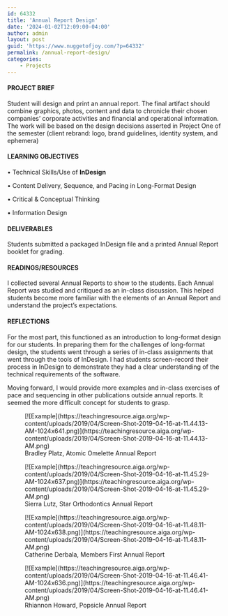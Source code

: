```yaml
---
id: 64332
title: 'Annual Report Design'
date: '2024-01-02T12:09:00-04:00'
author: admin
layout: post
guid: 'https://www.nuggetofjoy.com/?p=64332'
permalink: /annual-report-design/
categories:
    - Projects
---
```


#### PROJECT BRIEF

Student will design and print an annual report. The final artifact should combine graphics, photos, content and data to chronicle their chosen companies’ corporate activities and financial and operational information. The work will be based on the design decisions asserted in Project One of the semester (client rebrand: logo, brand guidelines, identity system, and ephemera)

#### LEARNING OBJECTIVES

• Technical Skills/Use of **InDesign**

• Content Delivery, Sequence, and Pacing in Long-Format Design

• Critical &amp; Conceptual Thinking

• Information Design

#### DELIVERABLES

Students submitted a packaged InDesign file and a printed Annual Report booklet for grading.

#### READINGS/RESOURCES

I collected several Annual Reports to show to the students. Each Annual Report was studied and critiqued as an in-class discussion. This helped students become more familiar with the elements of an Annual Report and understand the project’s expectations.

#### REFLECTIONS

For the most part, this functioned as an introduction to long-format design for our students. In preparing them for the challenges of long-format design, the students went through a series of in-class assignments that went through the tools of InDesign. I had students screen-record their process in InDesign to demonstrate they had a clear understanding of the technical requirements of the software.

Moving forward, I would provide more examples and in-class exercises of pace and sequencing in other publications outside annual reports. It seemed the more difficult concept for students to grasp.

<div class="wp-block-image"><figure class="aligncenter">[![Example](https://teachingresource.aiga.org/wp-content/uploads/2019/04/Screen-Shot-2019-04-16-at-11.44.13-AM-1024x641.png)](https://teachingresource.aiga.org/wp-content/uploads/2019/04/Screen-Shot-2019-04-16-at-11.44.13-AM.png)<figcaption class="wp-element-caption">Bradley Platz, Atomic Omelette Annual Report</figcaption></figure></div><div class="wp-block-image"><figure class="aligncenter">[![Example](https://teachingresource.aiga.org/wp-content/uploads/2019/04/Screen-Shot-2019-04-16-at-11.45.29-AM-1024x637.png)](https://teachingresource.aiga.org/wp-content/uploads/2019/04/Screen-Shot-2019-04-16-at-11.45.29-AM.png)<figcaption class="wp-element-caption">Sierra Lutz, Star Orthodontics Annual Report</figcaption></figure></div><div class="wp-block-image"><figure class="aligncenter">[![Example](https://teachingresource.aiga.org/wp-content/uploads/2019/04/Screen-Shot-2019-04-16-at-11.48.11-AM-1024x638.png)](https://teachingresource.aiga.org/wp-content/uploads/2019/04/Screen-Shot-2019-04-16-at-11.48.11-AM.png)<figcaption class="wp-element-caption">Catherine Derbala, Members First Annual Report</figcaption></figure></div><div class="wp-block-image"><figure class="aligncenter">[![Example](https://teachingresource.aiga.org/wp-content/uploads/2019/04/Screen-Shot-2019-04-16-at-11.46.41-AM-1024x636.png)](https://teachingresource.aiga.org/wp-content/uploads/2019/04/Screen-Shot-2019-04-16-at-11.46.41-AM.png)<figcaption class="wp-element-caption">Rhiannon Howard, Popsicle Annual Report</figcaption></figure></div>